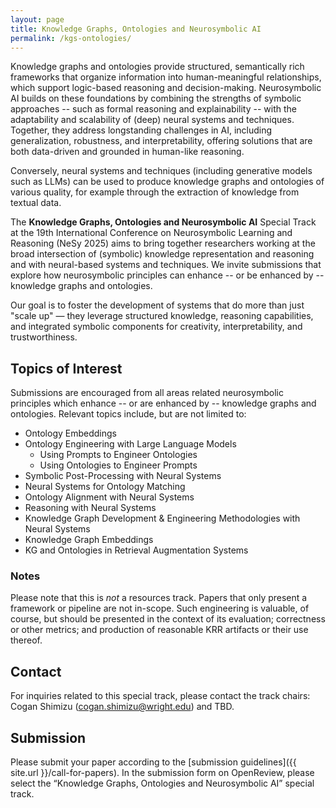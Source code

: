 ```yaml
---
layout: page
title: Knowledge Graphs, Ontologies and Neurosymbolic AI
permalink: /kgs-ontologies/
---
```

Knowledge graphs and ontologies provide structured, semantically rich frameworks that organize information into human-meaningful relationships, which support logic-based reasoning and decision-making. Neurosymbolic AI builds on these foundations by combining the strengths of symbolic approaches -- such as formal reasoning and explainability -- with the adaptability and scalability of (deep) neural systems and techniques. Together, they address longstanding challenges in AI, including generalization, robustness, and interpretability, offering solutions that are both data-driven and grounded in human-like reasoning.

Conversely, neural systems and techniques (including generative models such as LLMs) can be used to produce knowledge graphs and ontologies of various quality, for example through the extraction of knowledge from textual data.

The **Knowledge Graphs, Ontologies and Neurosymbolic AI** Special Track at the 19th International Conference on Neurosymbolic Learning and Reasoning (NeSy 2025) aims to bring together researchers working at the broad intersection of (symbolic) knowledge representation and reasoning and with neural-based systems and techniques. We invite submissions that explore how neurosymbolic principles can enhance -- or be enhanced by -- knowledge graphs and ontologies.

Our goal is to foster the development of systems that do more than just "scale up" — they leverage structured knowledge, reasoning capabilities, and integrated symbolic components for creativity, interpretability, and trustworthiness.

## Topics of Interest
Submissions are encouraged from all areas related neurosymbolic principles which enhance -- or are enhanced by -- knowledge graphs and ontologies. Relevant topics include, but are not limited to:

* Ontology Embeddings
* Ontology Engineering with Large Language Models
  * Using Prompts to Engineer Ontologies
  * Using Ontologies to Engineer Prompts
* Symbolic Post-Processing with Neural Systems
* Neural Systems for Ontology Matching
* Ontology Alignment with Neural Systems
* Reasoning with Neural Systems
* Knowledge Graph Development & Engineering Methodologies with Neural Systems
* Knowledge Graph Embeddings
* KG and Ontologies in Retrieval Augmentation Systems

### Notes
Please note that this is _not_ a resources track. Papers that only present a framework or pipeline are not in-scope. Such engineering is valuable, of course, but should be presented in the context of its evaluation; correctness or other metrics; and production of reasonable KRR artifacts or their use thereof.  

## Contact
For inquiries related to this special track, please contact the track chairs: Cogan Shimizu (cogan.shimizu@wright.edu) and TBD.

## Submission
Please submit your paper according to the [submission guidelines]({{ site.url }}/call-for-papers). In the submission form on OpenReview, please select the “Knowledge Graphs, Ontologies and Neurosymbolic AI” special track.